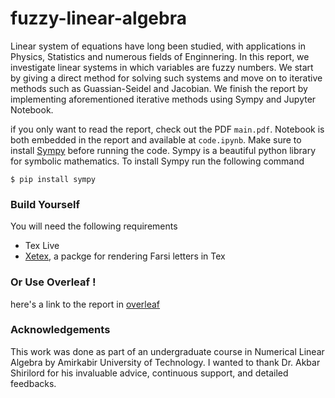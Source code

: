 # fuzzy-linear-algebra

Linear system of equations have long been studied, with applications in Physics, Statistics and numerous fields of Enginnering. In this report, we investigate linear systems in which variables are fuzzy numbers. We start by giving a direct method for solving such systems and move on to iterative methods such as Guassian-Seidel and Jacobian. We finish the report by implementing aforementioned iterative methods using Sympy and Jupyter Notebook. 

if you only want to read the report, check out the PDF `main.pdf`. Notebook is both embedded in the report and available at `code.ipynb`. Make sure to install [Sympy](https://www.sympy.org/en/index.html) before running the code. Sympy is a beautiful python library for symbolic mathematics. To install Sympy run the following command   

`$ pip install sympy`
### Build Yourself
You will need the following requirements
- Tex Live 
- [Xetex](https://www.ctan.org/pkg/xetex), a packge for rendering Farsi letters in Tex

### Or Use Overleaf ! 
here's a link to the report in [overleaf](https://www.overleaf.com/read/nvmzndkysryq#87826c)

### Acknowledgements 
This work was done as part of an undergraduate course in Numerical Linear Algebra by Amirkabir University of Technology. I wanted to thank Dr. Akbar Shirilord for his invaluable advice, continuous support, and detailed feedbacks. 



